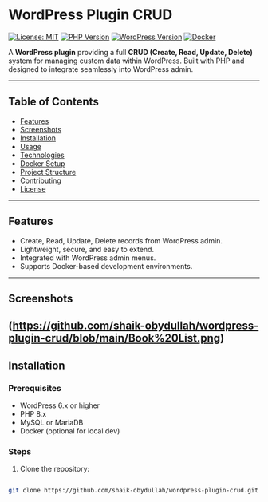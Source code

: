 # WordPress Plugin CRUD

[![License: MIT](https://img.shields.io/badge/License-MIT-blue.svg)](LICENSE)
[![PHP Version](https://img.shields.io/badge/PHP-8.4-blue)](https://www.php.net/)
[![WordPress Version](https://img.shields.io/badge/WordPress-6.x-green)](https://wordpress.org/)
[![Docker](https://img.shields.io/badge/Docker-Ready-blue.svg)](https://www.docker.com/)

A **WordPress plugin** providing a full **CRUD (Create, Read, Update, Delete)** system for managing custom data within WordPress. Built with PHP and designed to integrate seamlessly into WordPress admin.

---

## Table of Contents

- [Features](#features)  
- [Screenshots](#screenshots)  
- [Installation](#installation)  
- [Usage](#usage)  
- [Technologies](#technologies)  
- [Docker Setup](#docker-setup)  
- [Project Structure](#project-structure)  
- [Contributing](#contributing)  
- [License](#license)  

---

## Features

- Create, Read, Update, Delete records from WordPress admin.  
- Lightweight, secure, and easy to extend.  
- Integrated with WordPress admin menus.  
- Supports Docker-based development environments.  

---

## Screenshots
(https://github.com/shaik-obydullah/wordpress-plugin-crud/blob/main/Book%20List.png)
---

## Installation

### Prerequisites

- WordPress 6.x or higher  
- PHP 8.x  
- MySQL or MariaDB  
- Docker (optional for local dev)  

### Steps

1. Clone the repository:

```bash

git clone https://github.com/shaik-obydullah/wordpress-plugin-crud.git

